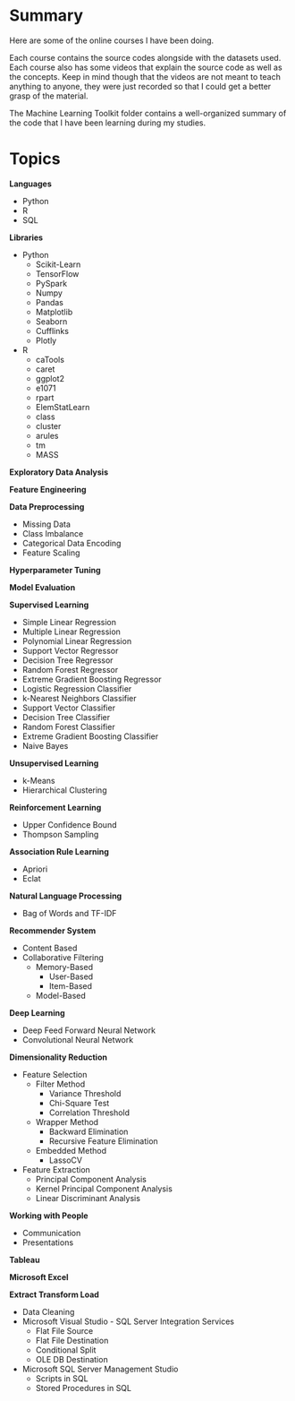# Summary

Here are some of the online courses I have been doing.

Each course contains the source codes alongside with the datasets used. Each course also has some videos that explain the source code as well as the concepts. Keep in mind though that the videos are not meant to teach anything to anyone, they were just recorded so that I could get a better grasp of the material.

The Machine Learning Toolkit folder contains a well-organized summary of the code that I have been learning during my studies.

# Topics

**Languages**
* Python
* R
* SQL

**Libraries**
* Python
	* Scikit-Learn
	* TensorFlow
	* PySpark
	* Numpy
	* Pandas
	* Matplotlib
	* Seaborn
	* Cufflinks
	* Plotly
* R
	* caTools
	* caret
	* ggplot2
	* e1071
	* rpart
	* ElemStatLearn
	* class
	* cluster
	* arules
	* tm
	* MASS

**Exploratory Data Analysis**

**Feature Engineering**

**Data Preprocessing**
* Missing Data
* Class Imbalance
* Categorical Data Encoding
* Feature Scaling

**Hyperparameter Tuning**

**Model Evaluation**

**Supervised Learning**
* Simple Linear Regression
* Multiple Linear Regression
* Polynomial Linear Regression
* Support Vector Regressor
* Decision Tree Regressor
* Random Forest Regressor
* Extreme Gradient Boosting Regressor
* Logistic Regression Classifier
* k-Nearest Neighbors Classifier
* Support Vector Classifier
* Decision Tree Classifier
* Random Forest Classifier
* Extreme Gradient Boosting Classifier
* Naive Bayes

**Unsupervised Learning**
* k-Means
* Hierarchical Clustering

**Reinforcement Learning**
* Upper Confidence Bound
* Thompson Sampling

**Association Rule Learning**
* Apriori
* Eclat

**Natural Language Processing**
* Bag of Words and TF-IDF

**Recommender System**
* Content Based
* Collaborative Filtering 
	* Memory-Based 
		* User-Based
		* Item-Based
	* Model-Based

**Deep Learning**
* Deep Feed Forward Neural Network
* Convolutional Neural Network

**Dimensionality Reduction**
* Feature Selection
	* Filter Method
		* Variance Threshold
		* Chi-Square Test
		* Correlation Threshold
	* Wrapper Method
		* Backward Elimination
		* Recursive Feature Elimination
	* Embedded Method
		* LassoCV
* Feature Extraction
	* Principal Component Analysis
	* Kernel Principal Component Analysis
	* Linear Discriminant Analysis
	
**Working with People**
* Communication
* Presentations

**Tableau**

**Microsoft Excel**

**Extract Transform Load**
* Data Cleaning
* Microsoft Visual Studio - SQL Server Integration Services
	* Flat File Source
	* Flat File Destination
	* Conditional Split
	* OLE DB Destination
* Microsoft SQL Server Management Studio
	* Scripts in SQL
	* Stored Procedures in SQL
